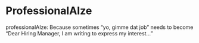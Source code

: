 # ProfessionalAIze
professionalAIze: Because sometimes “yo, gimme dat job” needs to become “Dear Hiring Manager, I am writing to express my interest…”
